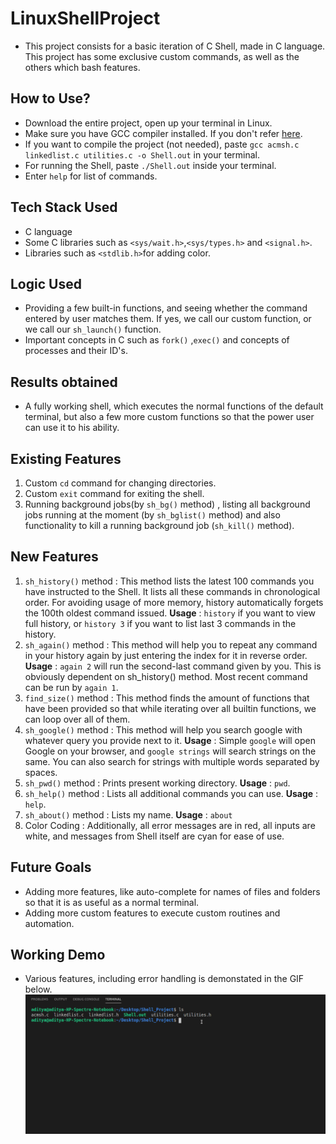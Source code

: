# LinuxShellProject

- This project consists for a basic iteration of C Shell, made in C language. This project has some exclusive custom commands, as well as the others which bash features.

## How to Use?

- Download the entire project, open up your terminal in Linux.
- Make sure you have GCC compiler installed. If you don't refer [here](https://linuxize.com/post/how-to-install-gcc-compiler-on-ubuntu-18-04/).
- If you want to compile the project (not needed), paste `gcc acmsh.c linkedlist.c utilities.c -o Shell.out` in your terminal.
- For running the Shell, paste `./Shell.out` inside your terminal.
- Enter `help` for list of commands.

## Tech Stack Used

- C language
- Some C libraries such as `<sys/wait.h>`,`<sys/types.h>` and `<signal.h>`.
- Libraries such as `<stdlib.h>`for adding color.

## Logic Used

- Providing a few built-in functions, and seeing whether the command entered by user matches them. If yes, we call our custom function, or we call our `sh_launch()` function.
- Important concepts in C such as `fork()` ,`exec()` and concepts of processes and their ID's.

## Results obtained

- A fully working shell, which executes the normal functions of the default terminal, but also a few more custom functions so that the power user can use it to his ability.

## Existing Features

1. Custom `cd` command for changing directories.
2. Custom `exit` command for exiting the shell.
3. Running background jobs(by `sh_bg()` method) , listing all background jobs running at the moment (by `sh_bglist()` method) and also functionality to kill a running background job (`sh_kill()` method).

## New Features

1. `sh_history()` method : This method lists the latest 100 commands you have instructed to the Shell. It lists all these commands in chronological order. For avoiding usage of more memory, history automatically forgets the 100th oldest command issued. **Usage** : `history` if you want to view full history, or `history 3` if you want to list last 3 commands in the history.
2. `sh_again()` method : This method will help you to repeat any command in your history again by just entering the index for it in reverse order. **Usage** : `again 2` will run the second-last command given by you. This is obviously dependent on sh_history() method. Most recent command can be run by `again 1`.
3. `find_size()` method : This method finds the amount of functions that have been provided so that while iterating over all builtin functions, we can loop over all of them.
4. `sh_google()` method : This method will help you search google with whatever query you provide next to it. **Usage** : Simple `google` will open Google on your browser, and `google strings` will search strings on the same. You can also search for strings with multiple words separated by spaces.
5. `sh_pwd()` method : Prints present working directory. **Usage** : `pwd`.
6. `sh_help()` method : Lists all additional commands you can use. **Usage** : `help`.
7. `sh_about()` method : Lists my name. **Usage** : `about`
8. Color Coding : Additionally, all error messages are in red, all inputs are white, and messages from Shell itself are cyan for ease of use.

## Future Goals

- Adding more features, like auto-complete for names of files and folders so that it is as useful as a normal terminal.
- Adding more custom features to execute custom routines and automation.

## Working Demo
- Various features, including error handling is demonstated in the GIF below.
![Working demo of this project](demo.gif)
